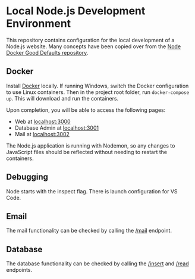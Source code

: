 # Local Node.js Development Environment

This repository contains configuration for the local development of a Node.js website. Many concepts have been copied over from the [Node Docker Good Defaults repository](https://github.com/BretFisher/node-docker-good-defaults/).

## Docker

Install [Docker](https://www.docker.com/) locally. If running Windows, switch the Docker configuration to use Linux containers. Then in the project root folder, run `docker-compose up`. This will download and run the containers.

Upon completion, you will be able to access the following pages:

- Web at [localhost:3000](http://localhost:3000/)
- Database Admin at [localhost:3001](http://localhost:3001/)
- Mail at [localhost:3002](http://localhost:3002/)

The Node.js application is running with Nodemon, so any changes to JavaScript files should be reflected without needing to restart the containers.

## Debugging

Node starts with the inspect flag. There is launch configuration for VS Code.

## Email

The mail functionality can be checked by calling the [/mail](http://localhost:3000/mail) endpoint.

## Database

The database functionality can be checked by calling the [/insert](http://localhost:3000/insert) and [/read](http://localhost:3000/read) endpoints.
